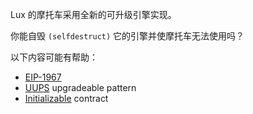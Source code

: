 Lux 的摩托车采用全新的可升级引擎实现。

你能自毁 `(selfdestruct)` 它的引擎并使摩托车无法使用吗？

以下内容可能有帮助：

- [EIP-1967](https://eips.ethereum.org/EIPS/eip-1967)
- [UUPS](https://forum.openzeppelin.com/t/uups-proxies-tutorial-solidity-javascript/7786) upgradeable pattern
- [Initializable](https://github.com/OpenZeppelin/openzeppelin-upgrades/blob/master/packages/core/contracts/Initializable.sol) contract